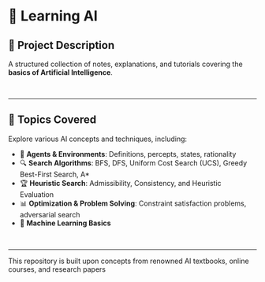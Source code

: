 # 🤖 **Learning AI**

## 📌 **Project Description**

A structured collection of notes, explanations, and tutorials covering the **basics of Artificial Intelligence**. 

<br>

---

## 📖 **Topics Covered**

Explore various AI concepts and techniques, including:

- 🎯 **Agents & Environments**: Definitions, percepts, states, rationality
- 🔍 **Search Algorithms**: BFS, DFS, Uniform Cost Search (UCS), Greedy Best-First Search, A* 
- 🏆 **Heuristic Search**: Admissibility, Consistency, and Heuristic Evaluation
- 📊 **Optimization & Problem Solving**: Constraint satisfaction problems, adversarial search
- 🤖 **Machine Learning Basics**
  
<br>

---

This repository is built upon concepts from renowned AI textbooks, online courses, and research papers
